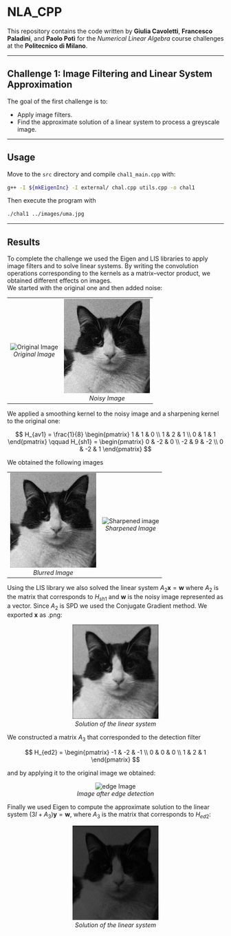 # NLA_CPP

This repository contains the code written by **Giulia Cavoletti**, **Francesco Paladini**, and **Paolo Potì** for the *Numerical Linear Algebra* course challenges at the **Politecnico di Milano**.

---

## Challenge 1: Image Filtering and Linear System Approximation

The goal of the first challenge is to:
- Apply image filters.
- Find the approximate solution of a linear system to process a greyscale image.

---

## Usage

Move to the `src` directory and compile `chal1_main.cpp` with:

```bash
g++ -I ${mkEigenInc} -I external/ chal.cpp utils.cpp -o chal1
```

Then execute the program with

```bash
./chal1 ../images/uma.jpg
```

---

## Results
To complete the challenge we used the Eigen and LIS libraries to apply image filters and to solve linear systems.
By writing the convolution operations corresponding to the kernels as a matrix–vector product, we obtained different effects on images.  
We started with the original one and then added noise:


<table align="center" style="border: none; margin: auto; border-collapse: collapse;">
  <tr>
    <td align="center">
      <img src="Challenge1/images/uma.jpg" alt="Original Image" width="200px"/><br>
      <em>Original Image</em>
    </td>
    <td align="center">
      <img src="Challenge1/images/noisyImg.png" alt="Noisy Image" width="200px"/><br>
      <em>Noisy Image</em>
    </td>
  </tr>
</table>

We applied a smoothing kernel to the noisy image and a sharpening kernel to the original one:

$$
H_{av1} = \frac{1}{8} \begin{pmatrix}
1 & 1 & 0 \\
1 & 2 & 1 \\
0 & 1 & 1
\end{pmatrix}
\qquad
H_{sh1} = \begin{pmatrix}
0 & -2 & 0 \\
-2 & 9 & -2 \\
0 & -2 & 1
\end{pmatrix}
$$

We obtained the following images

<table align="center" style="border: none; margin: auto; border-collapse: collapse;">
  <tr>
    <td align="center">
      <img src="Challenge1/images/blurImg.png" alt="Blurred image" width="200px"/><br>
      <em>Blurred Image</em>
    </td>
    <td align="center">
      <img src="Challenge1/images/sharpImg.png" alt="Sharpened image" width="200px"/><br>
      <em>Sharpened Image</em>
    </td>
  </tr>
</table>

Using the LIS library we also solved the linear system $A_2\mathbf{x}=\mathbf{w}$ where $A_2$ is the matrix that corresponds to $H_{sh1}$ and $\mathbf{w}$ is the noisy image represented as a vector. Since $A_2$ is SPD we used the Conjugate Gradient method. We exported $\mathbf{x}$ as .png:

<p align="center">
  <img src="Challenge1/images/x.png" alt="x Image" width="200px"/><br>
    <em>Solution of the linear system</em>
</p>

We constructed a matrix $A_3$ that corresponded to the detection filter

$$
H_{ed2} = \begin{pmatrix}
-1 & -2 & -1 \\
0 & 0 & 0 \\
1 & 2 & 1
\end{pmatrix}
$$

and by applying it to the original image we obtained:

<p align="center">
  <img src="Challenge1/images/edgeImg.png" alt="edge Image" width="200px"/><br>
    <em>Image after edge detection</em>
</p>

Finally we used Eigen to compute the approximate solution to the linear system $(3I + A_3)\mathbf{y} = \mathbf{w}$, where $A_3$ is the matrix that corresponds to $H_{ed2}$:

<p align="center">
  <img src="Challenge1/images/y.png" alt="y Image" width="200px"/><br>
    <em>Solution of the linear system</em>
</p>
